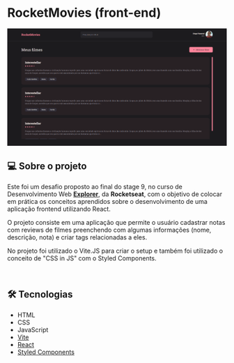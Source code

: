 # RocketMovies (front-end)

![Print da home da aplicação](./src/assets/print-rocketmovies.png)

## 💻 Sobre o projeto
Este foi um desafio proposto ao final do stage 9, no curso de Desenvolvimento Web [**Explorer**](https://www.rocketseat.com.br/explorer), da **Rocketseat**, com o objetivo de colocar em prática os conceitos aprendidos sobre o desenvolvimento de uma aplicação frontend utilizando React.

O projeto consiste em uma aplicação que permite o usuário cadastrar notas com reviews de filmes preenchendo com algumas informações (nome, descrição, nota) e criar tags relacionadas a eles.

No projeto foi utilizado o Vite.JS para criar o setup e também foi utilizado o conceito de "CSS in JS" com o Styled Components.

&nbsp;
## 🛠 Tecnologias
- HTML
- CSS
- JavaScript
- [Vite](https://vitejs.dev/)
- [React](https://react.dev/)
- [Styled Components](https://styled-components.com/)
